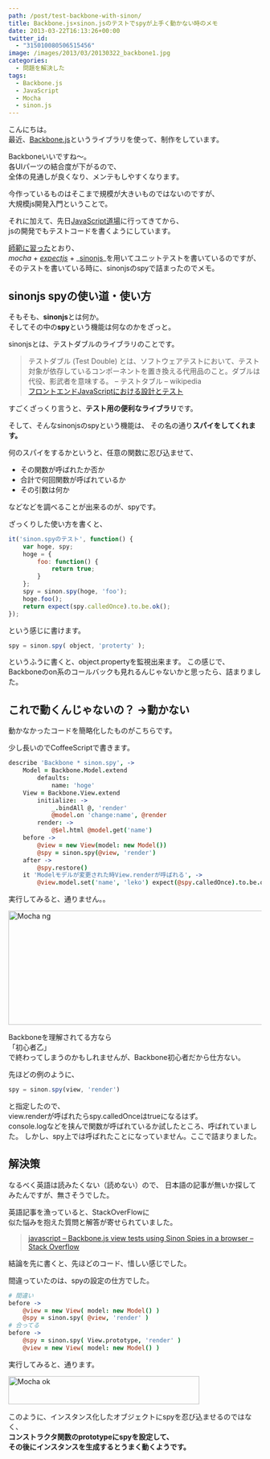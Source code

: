 ```yaml
---
path: /post/test-backbone-with-sinon/
title: Backbone.js×sinon.jsのテストでspyが上手く動かない時のメモ
date: 2013-03-22T16:13:26+00:00
twitter_id:
  - "315010080506515456"
image: /images/2013/03/20130322_backbone1.jpg
categories:
  - 問題を解決した
tags:
  - Backbone.js
  - JavaScript
  - Mocha
  - sinon.js
---
```

こんにちは。  
最近、[Backbone.js](http://backbonejs.org/)というライブラリを使って、制作をしています。

Backboneいいですね〜。  
各UIパーツの結合度が下がるので、  
全体の見通しが良くなり、メンテもしやすくなります。

今作っているものはそこまで規模が大きいものではないのですが、  
大規模js開発入門ということで。

それに加えて、先日[JavaScript道場](http://connpass.com/event/1664/)に行ってきてから、  
jsの開発でもテストコードを書くようにしています。

[師範に習った](http://hokaccha.github.com/slides/javascript_design_and_test/)とおり、  
_<span class="removed_link" title="http://visionmedia.github.com/mocha/">mocha</span>_ + _[expectjs](https://github.com/LearnBoost/expect.js/blob/master/README.md)_ + _[sinonjs](http://sinonjs.org/)_を用いてユニットテストを書いているのですが、  
そのテストを書いている時に、sinonjsのspyで詰まったのでメモ。

<!--more-->

## sinonjs spyの使い道・使い方

そもそも、**sinonjs**とは何か。   
そしてその中の**spy**という機能は何なのかをざっと。

sinonjsとは、テストダブルのライブラリのことです。

> テストダブル (Test Double) とは、ソフトウェアテストにおいて、テスト対象が依存しているコンポーネントを置き換える代用品のこと。ダブルは代役、影武者を意味する。 – テストタブル – wikipedia  
> [フロントエンドJavaScriptにおける設計とテスト](http://hokaccha.github.com/slides/javascript_design_and_test/#page93)

すごくざっくり言うと、**テスト用の便利なライブラリ**です。

そして、そんなsinonjsのspyという機能は、 その名の通り**スパイをしてくれます。**

何のスパイをするかというと、任意の関数に忍び込ませて、

  * その関数が呼ばれたか否か
  * 合計で何回関数が呼ばれているか
  * その引数は何か

などなどを調べることが出来るのが、spyです。

ざっくりした使い方を書くと、

```javascript
it('sinon.spyのテスト', function() {
    var hoge, spy;
    hoge = {
        foo: function() {
            return true;
        }
    };
    spy = sinon.spy(hoge, 'foo');
    hoge.foo();
    return expect(spy.calledOnce).to.be.ok();
});
```

という感じに書けます。

```javascript
spy = sinon.spy( object, 'proterty' );
```

というふうに書くと、object.propertyを監視出来ます。 この感じで、Backboneのon系のコールバックも見れるんじゃないかと思ったら、詰まりました。

これで動くんじゃないの？ →動かない
----------------------------------------

動かなかったコードを簡略化したものがこちらです。

少し長いのでCoffeeScriptで書きます。

```coffeescript
describe 'Backbone * sinon.spy', -> 
	Model = Backbone.Model.extend
		defaults:
			name: 'hoge'
	View = Backbone.View.extend
		initialize: -> 
			_.bindAll @, 'render'
			@model.on 'change:name', @render
		render: -> 
			@$el.html @model.get('name')
	before -> 
		@view = new View(model: new Model())
		@spy = sinon.spy(@view, 'render')
	after -> 
		@spy.restore()
	it 'Modelモデルが変更された時View.renderが呼ばれる', -> 
		@view.model.set('name', 'leko') expect(@spy.calledOnce).to.be.ok()
```

実行してみると、通りません。。

<img src="/images/2013/03/mocha_ng.png" alt="Mocha ng" title="mocha_ng.png" border="0" width="600" height="227" />

Backboneを理解されてる方なら  
「初心者乙」  
で終わってしまうのかもしれませんが、Backbone初心者だから仕方ない。

先ほどの例のように、

```javascript
spy = sinon.spy(view, 'render')
```

と指定したので、  
view.renderが呼ばれたらspy.calledOnceはtrueになるはず。  
console.logなどを挟んで関数が呼ばれているか試したところ、呼ばれていました。 しかし、spy上では呼ばれたことになっていません。ここで詰まりました。

解決策
----------------------------------------

なるべく英語は読みたくない（読めない）ので、 日本語の記事が無いか探してみたんですが、無さそうでした。

英語記事を漁っていると、StackOverFlowに  
似た悩みを抱えた質問と解答が寄せられていました。

> [javascript – Backbone.js view tests using Sinon Spies in a browser – Stack Overflow](http://stackoverflow.com/questions/9623986/backbone-js-view-tests-using-sinon-spies-in-a-browser)

結論を先に書くと、先ほどのコード、惜しい感じでした。

間違っていたのは、spyの設定の仕方でした。

```coffeescript
# 間違い
before ->
	@view = new View( model: new Model() )
	@spy = sinon.spy( @view, 'render' )
# 合ってる
before ->
	@spy = sinon.spy( View.prototype, 'render' )
	@view = new View( model: new Model() )
```

実行してみると、通ります。

<img src="/images/2013/03/mocha_ok.png" alt="Mocha ok" title="mocha_ok.png" border="0" width="380" height="56" />

このように、インスタンス化したオブジェクトにspyを忍び込ませるのではなく、  
**コンストラクタ関数のprototypeにspyを設定して、  
その後にインスタンスを生成するとうまく動くようです。**

<div style="font-size:0px;height:0px;line-height:0px;margin:0;padding:0;clear:both">
</div>